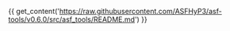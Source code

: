 {{ get_content('https://raw.githubusercontent.com/ASFHyP3/asf-tools/v0.6.0/src/asf_tools/README.md') }}
